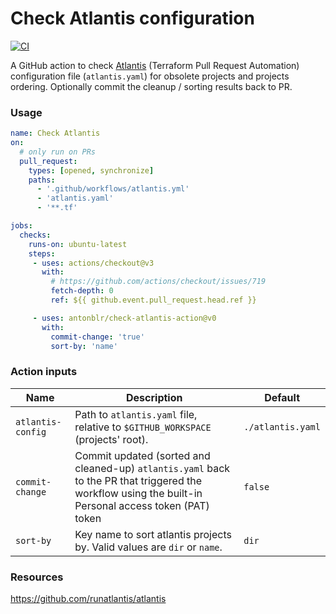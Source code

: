 # Check Atlantis configuration

[![CI](https://github.com/antonblr/check-atlantis-action/actions/workflows/test.yml/badge.svg?branch=main)](https://github.com/antonblr/check-atlantis-action/actions/workflows/test.yml?query=branch:main)

A GitHub action to check [Atlantis](https://www.runatlantis.io/) (Terraform Pull Request Automation) configuration file (`atlantis.yaml`) for obsolete projects and projects ordering. Optionally commit the cleanup / sorting results back to PR.

### Usage

```yaml
name: Check Atlantis
on:
  # only run on PRs
  pull_request:
    types: [opened, synchronize]
    paths:
      - '.github/workflows/atlantis.yml'
      - 'atlantis.yaml'
      - '**.tf'

jobs:
  checks:
    runs-on: ubuntu-latest
    steps:
     - uses: actions/checkout@v3
       with:
         # https://github.com/actions/checkout/issues/719
         fetch-depth: 0
         ref: ${{ github.event.pull_request.head.ref }}

     - uses: antonblr/check-atlantis-action@v0
       with:
         commit-change: 'true'
         sort-by: 'name'
```

### Action inputs

| Name             | Description                                                                                                                                            | Default           |
|------------------|--------------------------------------------------------------------------------------------------------------------------------------------------------|-------------------|
| `atlantis-config` | Path to `atlantis.yaml` file, relative to `$GITHUB_WORKSPACE` (projects' root).                                                                        | `./atlantis.yaml` |
| `commit-change`  | Commit updated (sorted and cleaned-up) `atlantis.yaml` back to the PR that triggered the workflow using the built-in Personal access token (PAT) token | `false`           |
| `sort-by`        | Key name to sort atlantis projects by. Valid values are `dir` or `name`.                                                                               | `dir`             |


### Resources

https://github.com/runatlantis/atlantis

